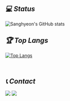 <!-- ![header](https://capsule-render.vercel.app/api?type=Waving&color=auto&height=300&text=Sanghyeon&fontSize=90) -->
<!-- ## _⚒ Tech_ -->

<!-- ###### 🥇  <img src="https://img.shields.io/badge/SpringBoot-ABF200?style=flat-square&logo=SpringBoot&logoColor=white"/></a> <img src="https://img.shields.io/badge/React-00D8FF?style=flat-square&logo=React&logoColor=white"/></a> <img src="https://img.shields.io/badge/MySQL-00A2C9?style=flat-square&logo=MySQL&logoColor=white"/> <img src="https://img.shields.io/badge/Java-007396?style=flat-square&logo=Java&logoColor=white"/></a> <img src="https://img.shields.io/badge/C++-00599C?style=flat-square&logo=cplusplus&logoColor=white"/></a>

######  🥈   <img src="https://img.shields.io/badge/JavaScript-F7DF1E?style=flat-square&logo=JavaScript&logoColor=white"/> <img src="https://img.shields.io/badge/GitHub-181717?style=flat-square&logo=GitHub&logoColor=white"/>  <img src="https://img.shields.io/badge/C-A8B9CC?style=flat-square&logo=C&logoColor=white"/> <img src="https://img.shields.io/badge/TensorFlow-FF6F00?style=flat-square&logo=TensorFlow&logoColor=white"/> 

######  🥉 <img src="https://img.shields.io/badge/Unity-000000?style=flat-square&logo=Unity&logoColor=white"/></a> <img src="https://img.shields.io/badge/Python-3776AB?style=flat-square&logo=Python&logoColor=white"/></a> <img src="https://img.shields.io/badge/Go-00ADD8?style=flat-square&logo=Go&logoColor=white"/></a> 

<br/> -->

## _💻 Status_

![Sanghyeon's GitHub stats](https://github-readme-stats.vercel.app/api?username=luck2901&show_icons=true&theme=tokyonight)

## _🏆 Top Langs_

<!-- [![Top Langs](https://github-readme-stats.vercel.app/api/top-langs/?username=luck2901&layout=compact)](https://github.com/luck2901/github-readme-stats) -->
[![Top Langs](https://github-readme-stats.vercel.app/api/top-langs/?username=luck2901)](https://github.com/luck2901/github-readme-stats)

<br/>

##  _📞 Contact_

<img src="https://img.shields.io/badge/luck2901@naver.com-03C75A?style=flat-square&logo=Naver&logoColor=white"/></a> 
<img src="https://img.shields.io/badge/luck2901@gmail.com-03C75A?style=flat-square&logo=Gmail&logoColor=white"/></a> 

